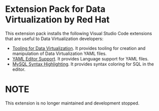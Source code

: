 # Extension Pack for Data Virtualization by Red Hat

This extension pack installs the following Visual Studio Code extensions that are useful to Data Virtualization developers:

* [Tooling for Data Virtualization](https://marketplace.visualstudio.com/items?itemName=redhat.vscode-datavirt). It provides tooling for creation and manipulation of Data Virtualization YAML files.
* [YAML Editor Support](https://marketplace.visualstudio.com/items?itemName=redhat.vscode-yaml). It provides Language support for YAML files.
* [MySQL Syntax Highlighting](https://marketplace.visualstudio.com/items?itemName=jakebathman.mysql-syntax). It provides syntax coloring for SQL in the editor.

# NOTE

This extension is no longer maintained and development stopped.
